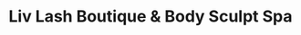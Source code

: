 ---
title: "Liv Lash Boutique & Body Sculpt Spa"
url: /chicago/liv-lash-boutique-und-body-sculpt-spa/
shop: Kosmetik
---